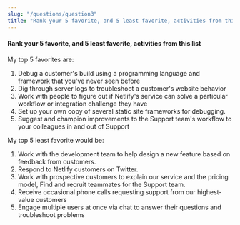 ```yaml
---
slug: "/questions/question3"
title: "Rank your 5 favorite, and 5 least favorite, activities from this list"
---
```


#### Rank your 5 favorite, and 5 least favorite, activities from this list

My top 5 favorites are:

1. Debug a customer's build using a programming language and framework that you've never seen before
2. Dig through server logs to troubleshoot a customer's website behavior
3. Work with people to figure out if Netlify's service can solve a particular workflow or integration challenge they have
4. Set up your own copy of several static site frameworks for debugging.
5. Suggest and champion improvements to the Support team's workflow to your colleagues in and out of Support

My top 5 least favorite would be:

1. Work with the development team to help design a new feature based on feedback from customers.
2. Respond to Netlify customers on Twitter.
3. Work with prospective customers to explain our service and the pricing model, Find and recruit teammates for the Support team.
4. Receive occasional phone calls requesting support from our highest-value customers
5. Engage multiple users at once via chat to answer their questions and troubleshoot problems